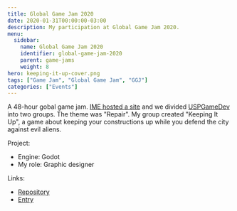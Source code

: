 ```yaml
---
title: Global Game Jam 2020
date: 2020-01-31T00:00:00-03:00
description: My participation at Global Game Jam 2020.
menu:
  sidebar:
    name: Global Game Jam 2020
    identifier: global-game-jam-2020
    parent: game-jams
    weight: 8
hero: keeping-it-up-cover.png
tags: ["Game Jam", "Global Game Jam", "GGJ"]
categories: ["Events"]
---
```


A 48-hour gobal game jam. [IME hosted a site](https://globalgamejam.org/2020/jam-sites/usp-ggj) and we divided [USPGameDev](https://uspgamedev.org/) into two groups. The theme was "Repair". My group created "Keeping It Up", a game about keeping your constructions up while you defend the city against evil aliens.

Project:
* Engine: Godot
* My role: Graphic designer

Links:
* [Repository](https://github.com/MLaurentys/GGJ2020)
* [Entry](https://globalgamejam.org/2020/games/keeping-it-8)